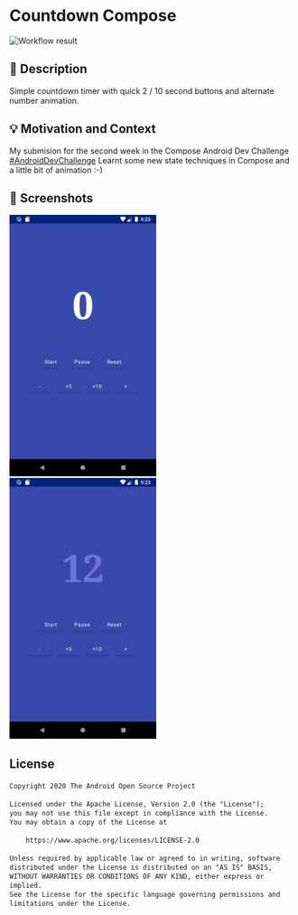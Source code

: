 # Countdown Compose

![Workflow result](https://github.com/andyb129/CountdownTimerCompose/workflows/Check/badge.svg)

## :scroll: Description
Simple countdown timer with quick 2 / 10 second buttons and alternate number animation.


## :bulb: Motivation and Context
My submision for the second week in the Compose Android Dev Challenge [#AndroidDevChallenge](https://developer.android.com/dev-challenge)
Learnt some new state techniques in Compose and a little bit of animation :-)

## :camera_flash: Screenshots
<img src="/results/screenshot_1.png" width="260">&emsp;<img src="/results/screenshot_2.png" width="260">

## License
```
Copyright 2020 The Android Open Source Project

Licensed under the Apache License, Version 2.0 (the "License");
you may not use this file except in compliance with the License.
You may obtain a copy of the License at

    https://www.apache.org/licenses/LICENSE-2.0

Unless required by applicable law or agreed to in writing, software
distributed under the License is distributed on an "AS IS" BASIS,
WITHOUT WARRANTIES OR CONDITIONS OF ANY KIND, either express or implied.
See the License for the specific language governing permissions and
limitations under the License.
```
